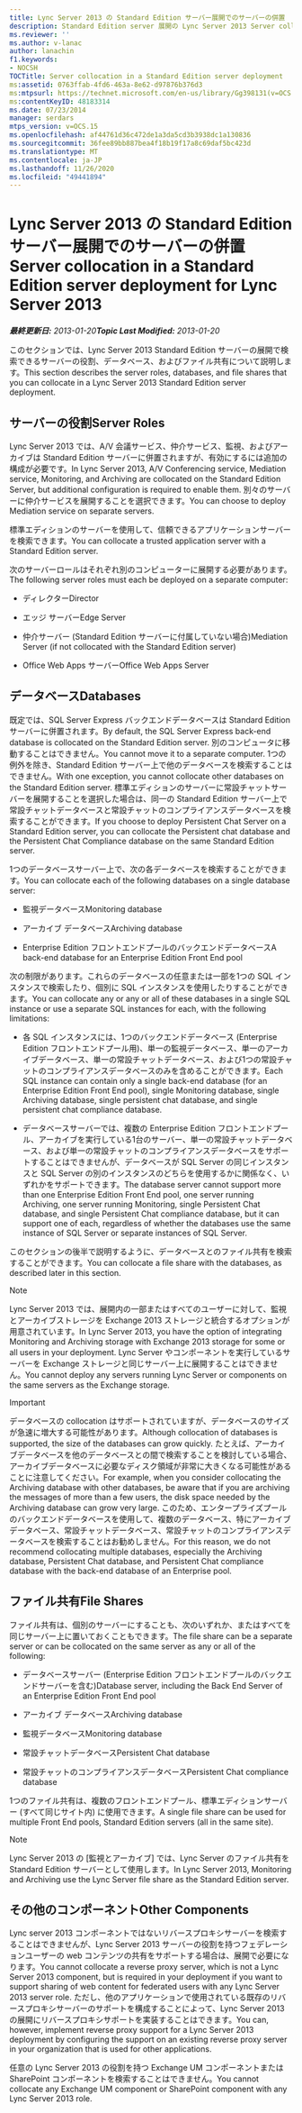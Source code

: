 ```yaml
---
title: Lync Server 2013 の Standard Edition サーバー展開でのサーバーの併置
description: Standard Edition server 展開の Lync Server 2013 Server collocation。
ms.reviewer: ''
ms.author: v-lanac
author: lanachin
f1.keywords:
- NOCSH
TOCTitle: Server collocation in a Standard Edition server deployment
ms:assetid: 0763ffab-4fd6-463a-8e62-d97876b376d3
ms:mtpsurl: https://technet.microsoft.com/en-us/library/Gg398131(v=OCS.15)
ms:contentKeyID: 48183314
ms.date: 07/23/2014
manager: serdars
mtps_version: v=OCS.15
ms.openlocfilehash: af44761d36c472de1a3da5cd3b3938dc1a130836
ms.sourcegitcommit: 36fee89bb887bea4f18b19f17a8c69daf5bc423d
ms.translationtype: MT
ms.contentlocale: ja-JP
ms.lasthandoff: 11/26/2020
ms.locfileid: "49441894"
---
```

# <a name="server-collocation-in-a-standard-edition-server-deployment-for-lync-server-2013"></a><span data-ttu-id="1971e-103">Lync Server 2013 の Standard Edition サーバー展開でのサーバーの併置</span><span class="sxs-lookup"><span data-stu-id="1971e-103">Server collocation in a Standard Edition server deployment for Lync Server 2013</span></span>

<div data-xmlns="http://www.w3.org/1999/xhtml">

<div class="topic" data-xmlns="http://www.w3.org/1999/xhtml" data-msxsl="urn:schemas-microsoft-com:xslt" data-cs="https://msdn.microsoft.com/">

<div data-asp="https://msdn2.microsoft.com/asp">



</div>

<div id="mainSection">

<div id="mainBody"><span data-ttu-id="1971e-104">

<span> </span></span><span class="sxs-lookup"><span data-stu-id="1971e-104">

<span> </span></span></span>

<span data-ttu-id="1971e-105">_**最終更新日:** 2013-01-20_</span><span class="sxs-lookup"><span data-stu-id="1971e-105">_**Topic Last Modified:** 2013-01-20_</span></span>

<span data-ttu-id="1971e-106">このセクションでは、Lync Server 2013 Standard Edition サーバーの展開で検索できるサーバーの役割、データベース、およびファイル共有について説明します。</span><span class="sxs-lookup"><span data-stu-id="1971e-106">This section describes the server roles, databases, and file shares that you can collocate in a Lync Server 2013 Standard Edition server deployment.</span></span>

<div>

## <a name="server-roles"></a><span data-ttu-id="1971e-107">サーバーの役割</span><span class="sxs-lookup"><span data-stu-id="1971e-107">Server Roles</span></span>

<span data-ttu-id="1971e-108">Lync Server 2013 では、A/V 会議サービス、仲介サービス、監視、およびアーカイブは Standard Edition サーバーに併置されますが、有効にするには追加の構成が必要です。</span><span class="sxs-lookup"><span data-stu-id="1971e-108">In Lync Server 2013, A/V Conferencing service, Mediation service, Monitoring, and Archiving are collocated on the Standard Edition Server, but additional configuration is required to enable them.</span></span> <span data-ttu-id="1971e-109">別々のサーバーに仲介サービスを展開することを選択できます。</span><span class="sxs-lookup"><span data-stu-id="1971e-109">You can choose to deploy Mediation service on separate servers.</span></span>

<span data-ttu-id="1971e-110">標準エディションのサーバーを使用して、信頼できるアプリケーションサーバーを検索できます。</span><span class="sxs-lookup"><span data-stu-id="1971e-110">You can collocate a trusted application server with a Standard Edition server.</span></span>

<span data-ttu-id="1971e-111">次のサーバーロールはそれぞれ別のコンピューターに展開する必要があります。</span><span class="sxs-lookup"><span data-stu-id="1971e-111">The following server roles must each be deployed on a separate computer:</span></span>

  - <span data-ttu-id="1971e-112">ディレクター</span><span class="sxs-lookup"><span data-stu-id="1971e-112">Director</span></span>

  - <span data-ttu-id="1971e-113">エッジ サーバー</span><span class="sxs-lookup"><span data-stu-id="1971e-113">Edge Server</span></span>

  - <span data-ttu-id="1971e-114">仲介サーバー (Standard Edition サーバーに付属していない場合)</span><span class="sxs-lookup"><span data-stu-id="1971e-114">Mediation Server (if not collocated with the Standard Edition server)</span></span>

  - <span data-ttu-id="1971e-115">Office Web Apps サーバー</span><span class="sxs-lookup"><span data-stu-id="1971e-115">Office Web Apps Server</span></span>

</div>

<div>

## <a name="databases"></a><span data-ttu-id="1971e-116">データベース</span><span class="sxs-lookup"><span data-stu-id="1971e-116">Databases</span></span>

<span data-ttu-id="1971e-117">既定では、SQL Server Express バックエンドデータベースは Standard Edition サーバーに併置されます。</span><span class="sxs-lookup"><span data-stu-id="1971e-117">By default, the SQL Server Express back-end database is collocated on the Standard Edition server.</span></span> <span data-ttu-id="1971e-118">別のコンピュータに移動することはできません。</span><span class="sxs-lookup"><span data-stu-id="1971e-118">You cannot move it to a separate computer.</span></span> <span data-ttu-id="1971e-119">1つの例外を除き、Standard Edition サーバー上で他のデータベースを検索することはできません。</span><span class="sxs-lookup"><span data-stu-id="1971e-119">With one exception, you cannot collocate other databases on the Standard Edition server.</span></span> <span data-ttu-id="1971e-120">標準エディションのサーバーに常設チャットサーバーを展開することを選択した場合は、同一の Standard Edition サーバー上で常設チャットデータベースと常設チャットのコンプライアンスデータベースを検索することができます。</span><span class="sxs-lookup"><span data-stu-id="1971e-120">If you choose to deploy Persistent Chat Server on a Standard Edition server, you can collocate the Persistent chat database and the Persistent Chat Compliance database on the same Standard Edition server.</span></span>

<span data-ttu-id="1971e-121">1つのデータベースサーバー上で、次の各データベースを検索することができます。</span><span class="sxs-lookup"><span data-stu-id="1971e-121">You can collocate each of the following databases on a single database server:</span></span>

  - <span data-ttu-id="1971e-122">監視データベース</span><span class="sxs-lookup"><span data-stu-id="1971e-122">Monitoring database</span></span>

  - <span data-ttu-id="1971e-123">アーカイブ データベース</span><span class="sxs-lookup"><span data-stu-id="1971e-123">Archiving database</span></span>

  - <span data-ttu-id="1971e-124">Enterprise Edition フロントエンドプールのバックエンドデータベース</span><span class="sxs-lookup"><span data-stu-id="1971e-124">A back-end database for an Enterprise Edition Front End pool</span></span>

<span data-ttu-id="1971e-125">次の制限があります。これらのデータベースの任意または一部を1つの SQL インスタンスで検索したり、個別に SQL インスタンスを使用したりすることができます。</span><span class="sxs-lookup"><span data-stu-id="1971e-125">You can collocate any or any or all of these databases in a single SQL instance or use a separate SQL instances for each, with the following limitations:</span></span>

  - <span data-ttu-id="1971e-126">各 SQL インスタンスには、1つのバックエンドデータベース (Enterprise Edition フロントエンドプール用)、単一の監視データベース、単一のアーカイブデータベース、単一の常設チャットデータベース、および1つの常設チャットのコンプライアンスデータベースのみを含めることができます。</span><span class="sxs-lookup"><span data-stu-id="1971e-126">Each SQL instance can contain only a single back-end database (for an Enterprise Edition Front End pool), single Monitoring database, single Archiving database, single persistent chat database, and single persistent chat compliance database.</span></span>

  - <span data-ttu-id="1971e-127">データベースサーバーでは、複数の Enterprise Edition フロントエンドプール、アーカイブを実行している1台のサーバー、単一の常設チャットデータベース、および単一の常設チャットのコンプライアンスデータベースをサポートすることはできませんが、データベースが SQL Server の同じインスタンスと SQL Server の別のインスタンスのどちらを使用するかに関係なく、いずれかをサポートできます。</span><span class="sxs-lookup"><span data-stu-id="1971e-127">The database server cannot support more than one Enterprise Edition Front End pool, one server running Archiving, one server running Monitoring, single Persistent Chat database, and single Persistent Chat compliance database, but it can support one of each, regardless of whether the databases use the same instance of SQL Server or separate instances of SQL Server.</span></span>

<span data-ttu-id="1971e-128">このセクションの後半で説明するように、データベースとのファイル共有を検索することができます。</span><span class="sxs-lookup"><span data-stu-id="1971e-128">You can collocate a file share with the databases, as described later in this section.</span></span>

<div>


> [!NOTE]  
> <span data-ttu-id="1971e-129">Lync Server 2013 では、展開内の一部またはすべてのユーザーに対して、監視とアーカイブストレージを Exchange 2013 ストレージと統合するオプションが用意されています。</span><span class="sxs-lookup"><span data-stu-id="1971e-129">In Lync Server 2013, you have the option of integrating Monitoring and Archiving storage with Exchange 2013 storage for some or all users in your deployment.</span></span> <span data-ttu-id="1971e-130">Lync Server やコンポーネントを実行しているサーバーを Exchange ストレージと同じサーバー上に展開することはできません。</span><span class="sxs-lookup"><span data-stu-id="1971e-130">You cannot deploy any servers running Lync Server or components on the same servers as the Exchange storage.</span></span>



</div>

<div>


> [!IMPORTANT]  
> <span data-ttu-id="1971e-131">データベースの collocation はサポートされていますが、データベースのサイズが急速に増大する可能性があります。</span><span class="sxs-lookup"><span data-stu-id="1971e-131">Although collocation of databases is supported, the size of the databases can grow quickly.</span></span> <span data-ttu-id="1971e-132">たとえば、アーカイブデータベースを他のデータベースとの間で検索することを検討している場合、アーカイブデータベースに必要なディスク領域が非常に大きくなる可能性があることに注意してください。</span><span class="sxs-lookup"><span data-stu-id="1971e-132">For example, when you consider collocating the Archiving database with other databases, be aware that if you are archiving the messages of more than a few users, the disk space needed by the Archiving database can grow very large.</span></span> <span data-ttu-id="1971e-133">このため、エンタープライズプールのバックエンドデータベースを使用して、複数のデータベース、特にアーカイブデータベース、常設チャットデータベース、常設チャットのコンプライアンスデータベースを検索することはお勧めしません。</span><span class="sxs-lookup"><span data-stu-id="1971e-133">For this reason, we do not recommend collocating multiple databases, especially the Archiving database, Persistent Chat database, and Persistent Chat compliance database with the back-end database of an Enterprise pool.</span></span>



</div>

</div>

<div>

## <a name="file-shares"></a><span data-ttu-id="1971e-134">ファイル共有</span><span class="sxs-lookup"><span data-stu-id="1971e-134">File Shares</span></span>

<span data-ttu-id="1971e-135">ファイル共有は、個別のサーバーにすることも、次のいずれか、またはすべてを同じサーバー上に置いておくこともできます。</span><span class="sxs-lookup"><span data-stu-id="1971e-135">The file share can be a separate server or can be collocated on the same server as any or all of the following:</span></span>

  - <span data-ttu-id="1971e-136">データベースサーバー (Enterprise Edition フロントエンドプールのバックエンドサーバーを含む)</span><span class="sxs-lookup"><span data-stu-id="1971e-136">Database server, including the Back End Server of an Enterprise Edition Front End pool</span></span>

  - <span data-ttu-id="1971e-137">アーカイブ データベース</span><span class="sxs-lookup"><span data-stu-id="1971e-137">Archiving database</span></span>

  - <span data-ttu-id="1971e-138">監視データベース</span><span class="sxs-lookup"><span data-stu-id="1971e-138">Monitoring database</span></span>

  - <span data-ttu-id="1971e-139">常設チャットデータベース</span><span class="sxs-lookup"><span data-stu-id="1971e-139">Persistent Chat database</span></span>

  - <span data-ttu-id="1971e-140">常設チャットのコンプライアンスデータベース</span><span class="sxs-lookup"><span data-stu-id="1971e-140">Persistent Chat compliance database</span></span>

<span data-ttu-id="1971e-141">1つのファイル共有は、複数のフロントエンドプール、標準エディションサーバー (すべて同じサイト内) に使用できます。</span><span class="sxs-lookup"><span data-stu-id="1971e-141">A single file share can be used for multiple Front End pools, Standard Edition servers (all in the same site).</span></span>

<div>


> [!NOTE]  
> <span data-ttu-id="1971e-142">Lync Server 2013 の [監視とアーカイブ] では、Lync Server のファイル共有を Standard Edition サーバーとして使用します。</span><span class="sxs-lookup"><span data-stu-id="1971e-142">In Lync Server 2013, Monitoring and Archiving use the Lync Server file share as the Standard Edition server.</span></span>



</div>

</div>

<div>

## <a name="other-components"></a><span data-ttu-id="1971e-143">その他のコンポーネント</span><span class="sxs-lookup"><span data-stu-id="1971e-143">Other Components</span></span>

<span data-ttu-id="1971e-144">Lync server 2013 コンポーネントではないリバースプロキシサーバーを検索することはできませんが、Lync Server 2013 サーバーの役割を持つフェデレーションユーザーの web コンテンツの共有をサポートする場合は、展開で必要になります。</span><span class="sxs-lookup"><span data-stu-id="1971e-144">You cannot collocate a reverse proxy server, which is not a Lync Server 2013 component, but is required in your deployment if you want to support sharing of web content for federated users with any Lync Server 2013 server role.</span></span> <span data-ttu-id="1971e-145">ただし、他のアプリケーションで使用されている既存のリバースプロキシサーバーのサポートを構成することによって、Lync Server 2013 の展開にリバースプロキシサポートを実装することはできます。</span><span class="sxs-lookup"><span data-stu-id="1971e-145">You can, however, implement reverse proxy support for a Lync Server 2013 deployment by configuring the support on an existing reverse proxy server in your organization that is used for other applications.</span></span>

<span data-ttu-id="1971e-146">任意の Lync Server 2013 の役割を持つ Exchange UM コンポーネントまたは SharePoint コンポーネントを検索することはできません。</span><span class="sxs-lookup"><span data-stu-id="1971e-146">You cannot collocate any Exchange UM component or SharePoint component with any Lync Server 2013 role.</span></span>

<span data-ttu-id="1971e-147"></div>

</div>

<span> </span>

</div>

</div>

</span><span class="sxs-lookup"><span data-stu-id="1971e-147"></div>

</div>

<span> </span>

</div>

</div>

</span></span></div>

